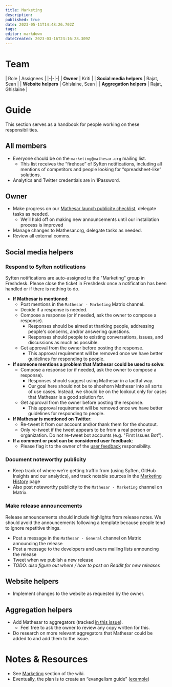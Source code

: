```yaml
---
title: Marketing
description: 
published: true
date: 2023-05-11T14:48:26.702Z
tags: 
editor: markdown
dateCreated: 2023-03-16T23:16:28.309Z
---
```


# Team

| Role | Assignees |
|-|-|-|
| **Owner** | Kriti |
| **Social media helpers** | Rajat, Sean |
| **Website helpers** | Ghislaine, Sean |
| **Aggregation helpers** | Rajat, Ghislaine |

# Guide
This section serves as a handbook for people working on these responsibilities.

## All members
- Everyone should be on the `marketing@mathesar.org` mailing list.
  - This list receives the “firehose” of Syften notifications, including all mentions of competitors and people looking for “spreadsheet-like” solutions.
- Analytics and Twitter credentials are in 1Password.

## Owner
- Make progress on our [Mathesar launch publicity checklist](https://github.com/centerofci/mathesar-website/issues/78), delegate tasks as needed.
    - We’ll hold off on making new announcements until our installation process is improved
- Manage changes to Mathesar.org, delegate tasks as needed.
- Review all external comms.

## Social media helpers

### Respond to Syften notifications
Syften notifications are auto-assigned to the "Marketing" group in Freshdesk. Please close the ticket in Freshdesk once a notification has been handled or if there is nothing to do.

- **If Mathesar is mentioned**:
	- Post mentions in the `Mathesar - Marketing` Matrix channel.
  - Decide if a response is needed.
  - Compose a response (or if needed, ask the owner to compose a response).
  	- Responses should be aimed at thanking people, addressing people's concerns, and/or answering questions.
    - Responses should people to existing conversations, issues, and discussions as much as possible.
  - Get approval from the owner before posting the response.
    - This approval requirement will be removed once we have better guidelines for responding to people.
- **If someone mentions a problem that Mathesar could be used to solve**:
  - Compose a response (or if needed, ask the owner to compose a response).
    - Responses should suggest using Mathesar in a tactful way.
    - Our goal here should not be to shoehorn Mathesar into all sorts of use cases. Instead, we should be on the lookout only for cases that Mathesar is a good solution for.
  - Get approval from the owner before posting the response.
    - This approval requirement will be removed once we have better guidelines for responding to people.
- **If Mathesar is mentioned on Twitter**: 
  - Re-tweet it from our account and/or thank them for the shoutout.
  - Only re-tweet if the tweet appears to be from a real person or organization. Do not re-tweet bot accounts (e.g. "First Issues Bot").
- **If a comment or post can be considered user feedback**:
  - Please flag it to the owner of the [user feedback](/en/team/responsibilities/user-feedback) responsibility.

### Document noteworthy publicity
- Keep track of where we’re getting traffic from (using Syften, GitHub Insights and our analytics), and track notable sources in the [Marketing History](./marketing/history.md) page
- Also post noteworthy publicity to the `Mathesar - Marketing` channel on Matrix.

### Make release announcements
Release announcements should include highlights from release notes. We should avoid the announcements following a template because people tend to ignore repetitive things.

- Post a message in the `Mathesar - General` channel on Matrix announcing the release
- Post a message to the developers and users mailing lists announcing the release
- Tweet when we publish a new release
- *TODO: also figure out where / how to post on Reddit for new releases*

## Website helpers
- Implement changes to the website as requested by the owner.

## Aggregation helpers
- Add Mathesar to aggregators (tracked [in this issue](https://github.com/centerofci/mathesar-website/issues/84)).
  - Feel free to ask the owner to review any copy written for this.
- Do research on more relevant aggregators that Mathesar could be added to and add them to the issue.

# Notes & Resources
- See [Marketing](/en/marketing) section of the wiki.
- Eventually, the plan is to create an “evangelism guide” ([example](https://about.gitlab.com/handbook/marketing/community-relations/developer-evangelism/social-media/))

